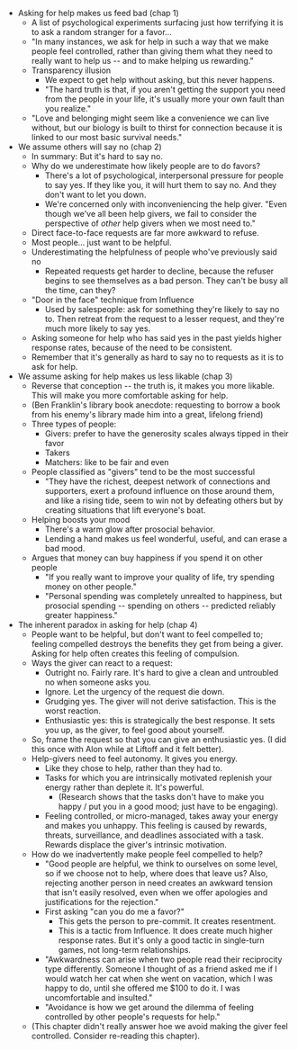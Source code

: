 * Asking for help makes us feed bad (chap 1)
  * A list of psychological experiments surfacing just how terrifying it is to ask a random stranger for a
    favor...
  * "In many instances, we ask for help in such a way that we make people feel controlled, rather than giving
    them what they need to really want to help us -- and to make helping us rewarding."
  * Transparency illusion
    * We expect to get help without asking, but this never happens.
    * "The hard truth is that, if you aren't getting the support you need from the people in your life, it's
      usually more your own fault than you realize."
  * "Love and belonging might seem like a convenience we can live without, but our biology is built to thirst
    for connection because it is linked to our most basic survival needs."
* We assume others will say no (chap 2)
  * In summary: But it's hard to say no.
  * Why do we underestimate how likely people are to do favors?
    * There's a lot of psychological, interpersonal pressure for people to say yes. If they like you, it will
      hurt them to say no. And they don't want to let you down.
    * We're concerned only with inconveniencing the help giver. "Even though we've all been help givers, we
      fail to consider the perspective of *other* help givers when we most need to."
  * Direct face-to-face requests are far more awkward to refuse.
  * Most people... just want to be helpful.
  * Underestimating the helpfulness of people who've previously said no
    * Repeated requests get harder to decline, because the refuser begins to see themselves as a bad person.
      They can't be busy all the time, can they?
  * "Door in the face" technique from Influence
    * Used by salespeople: ask for something they're likely to say no to. Then retreat from the request to a
      lesser request, and they're much more likely to say yes.
  * Asking someone for help who has said yes in the past yields higher response rates, because of the need to
    be consistent.
  * Remember that it's generally as hard to say no to requests as it is to ask for help.
* We assume asking for help makes us less likable (chap 3)
  * Reverse that conception -- the truth is, it makes you more likable. This will make you more comfortable
    asking for help.
  * (Ben Franklin's library book anecdote: requesting to borrow a book from his enemy's library made him into
    a great, lifelong friend)
  * Three types of people:
    * Givers: prefer to have the generosity scales always tipped in their favor
    * Takers
    * Matchers: like to be fair and even
  * People classified as "givers" tend to be the most successful
    * "They have the richest, deepest network of connections and supporters, exert a profound influence on
      those around them, and like a rising tide, seem to win not by defeating others but by creating
      situations that lift everyone's boat.
  * Helping boosts your mood
    * There's a warm glow after prosocial behavior.
    * Lending a hand makes us feel wonderful, useful, and can erase a bad mood.
  * Argues that money can buy happiness if you spend it on other people
    * "If you really want to improve your quality of life, try spending money on other people."
    * "Personal spending was completely unrealted to happiness, but prosocial spending -- spending on others
      -- predicted reliably greater happiness."
* The inherent paradox in asking for help (chap 4)
  * People want to be helpful, but don't want to feel compelled to; feeling compelled destroys the benefits
    they get from being a giver. Asking for help often creates this feeling of compulsion.
  * Ways the giver can react to a request:
    * Outright no. Fairly rare. It's hard to give a clean and untroubled no when someone asks you.
    * Ignore. Let the urgency of the request die down.
    * Grudging yes. The giver will not derive satisfaction. This is the worst reaction.
    * Enthusiastic yes: this is strategically the best response. It sets you up, as the giver, to feel good
      about yourself.
  * So, frame the request so that you can give an enthusiastic yes. (I did this once with Alon while at
    Liftoff and it felt better).
  * Help-givers need to feel autonomy. It gives you energy.
    * Like they chose to help, rather than they had to.
    * Tasks for which you are intrinsically motivated replenish your energy rather than deplete it. It's
      powerful.
        * (Research shows that the tasks don't have to make you happy / put you in a good mood; just have to
          be engaging).
    * Feeling controlled, or micro-managed, takes away your energy and makes you unhappy. This feeling is
      caused by rewards, threats, surveillance, and deadlines associated with a task. Rewards displace the
      giver's intrinsic motivation.
  * How do we inadvertently make people feel compelled to help?
    * "Good people are helpful, we think to ourselves on some level, so if we choose not to help, where does
      that leave us? Also, rejecting another person in need creates an awkward tension that isn't easily
      resolved, even when we offer apologies and justifications for the rejection."
    * First asking "can you do me a favor?"
      * This gets the person to pre-commit. It creates resentment.
      * This is a tactic from Influence. It does create much higher response rates. But it's only a good
        tactic in single-turn games, not long-term relationships.
    * "Awkwardness can arise when two people read their reciprocity type differently. Someone I thought of as
      a friend asked me if I would watch her cat when she went on vacation, which I was happy to do, until she
      offered me $100 to do it. I was uncomfortable and insulted."
    * "Avoidance is how we get around the dilemma of feeling controlled by other people's requests for help."
  * (This chapter didn't really answer hoe we avoid making the giver feel controlled. Consider re-reading this
    chapter).
